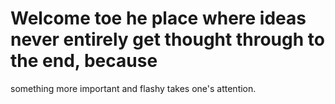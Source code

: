 # Welcome toe he place where ideas never entirely get thought through to the end, because
something more important and flashy takes one's attention.

